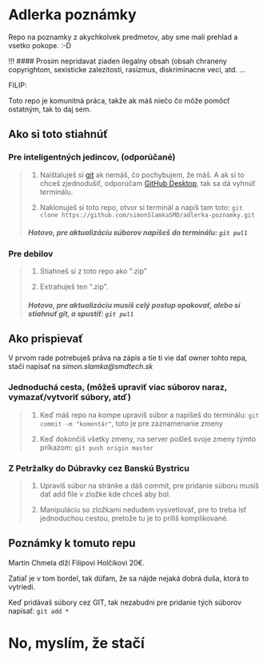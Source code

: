 # Adlerka poznámky

Repo na poznamky z akychkolvek predmetov, aby sme mali prehlad a vsetko pokope. :-D

!!! #### Prosim nepridavat ziaden ilegalny obsah (obsah chraneny copyrightom, sexisticke zalezitosti, rasizmus, diskriminacne veci, atd. ...

FILIP:

Toto repo je komunitná práca, takže ak máš niečo čo môže pomôcť ostatným, tak to daj sem.


## Ako si toto stiahnúť

### Pre inteligentných jedincov, (odporúčané)

> 1. Naištaluješ si [git](https://git-scm.com/downloads) ak nemáš, čo pochybujem, že máš. A ak si to chceš zjednodušiť, 
> odporúčam [GitHub Desktop](https://desktop.github.com/), tak sa dá vyhnúť terminálu.
>
> 2. Naklonuješ si toto repo, otvor si terminál a napíš tam toto: `git clone https://github.com/simonSlamkaSMD/adlerka-poznamky.git`
>
> ##### Hotovo, pre aktualizáciu súborov napíšeš do terminálu: `git pull`

### Pre debilov

> 1. Stiahneš si z toto repo ako ".zip"
>
> 2. Extrahuješ ten ".zip".
>
> ##### Hotovo, pre aktualizáciu musíš celý postup opakovať, alebo si stiahnuť git, a spustiť: `git pull`

## Ako prispievať

V prvom rade potrebuješ práva na zápis a tie ti vie dať owner tohto repa, stačí napísať na _simon.slamka@smdtech.sk_

### Jednoduchá cesta, (môžeš upraviť viac súborov naraz, vymazať/vytvoriť súbory, atď)

> 1. Keď máš repo na kompe upravíš súbor a napíšeš do terminálu: `git commit -m "komentár"`, toto je pre zaznamenanie zmeny
>
> 2. Keď dokončíš všetky zmeny, na server pošleš svoje zmeny týmto príkazom: `git push origin master`

### Z Petržalky do Dúbravky cez Banskú Bystricu

> 1. Upravíš súbor na stránke a dáš commit, pre pridanie súboru musíš dať add file v zložke kde chceš aby bol.
>
> 2. Manipuláciu so zložkami nedudem vysvetlovať, pre to treba ísť jednoduchou cestou, pretože tu je to príliš komplikované.

## Poznámky k tomuto repu

Martin Chmela dlží Filipovi Holčíkovi 20€.

Zatiaľ je v tom bordel, tak dúfam, že sa nájde nejaká dobrá duša, ktorá to vytriedi.

Keď pridávaš súbory cez GIT, tak nezabudni pre pridanie tých súborov napísať: `git add *`
# No, myslím, že stačí
